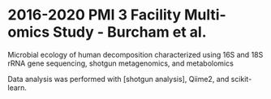 # 2016-2020 PMI 3 Facility Multi-omics Study - Burcham et al.
Microbial ecology of human decomposition characterized using 16S and 18S rRNA gene sequencing, shotgun metagenomics, and metabolomics

Data analysis was performed with [shotgun analysis], Qiime2, and scikit-learn.
